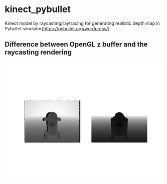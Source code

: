 # kinect_pybullet
Kinect model by raycasting/raytracing for generating realistic depth map in Pybullet simulator[https://pybullet.org/wordpress/].

## Difference between OpenGL z buffer and the raycasting rendering
<p align="middle">
  <img src="https://github.com/NormanMarlier/kinect_pybullet/blob/master/images/depth_comparison.png"/>
</p>



